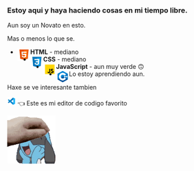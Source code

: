 <h3>Estoy aqui y haya haciendo cosas en mi tiempo libre.</h3>
Aun soy un Novato en esto.

Mas o menos lo que se.
* <img src = "icons8-html-5-96.png" width = "30px" height = "auto" align = "left">  **HTML** - mediano
* <img src = "icons8-css3-96.png" width = "30px" height = "auto" align = "left">  **CSS** - mediano
* <img src = "icons8-javascript-96.png" width = "30px" height = "auto" align = "left">  **JavaScript** - aun muy verde 🙃
* <img src = "icons8-c++-96.png" width = "30px" height = "auto" align = "left"> Lo estoy aprendiendo aun.


Haxe se ve interesante tambien

<a href = "https://github.com/Microsoft/vscode"><img src = "icons8-visual-studio-code-2019-96.png" width = "20px" height = "auto" aling = "right"></a> 👈 Este es mi editor de codigo favorito


<a href= "E4kbCZdVEAIjwkB.png"><img src = "ac148350-6bb2-4595-9ff6-f5b127a539d9.gif" align = "left"></a>
<!-- A estas alturas no es necesario decir que me gusta Riolu/Lucario -->
